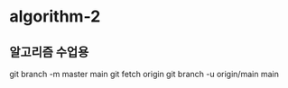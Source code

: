 # algorithm-2
## 알고리즘 수업용
git branch -m master main
git fetch origin
git branch -u origin/main main
